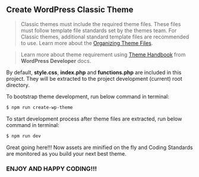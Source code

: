 ## Create WordPress Classic Theme

> Classic themes must  include the required theme files. These files must follow template file standards set by the themes team. For Classic themes, additional standard template files are recommended to use. Learn more about the [Organizing Theme Files](https://developer.wordpress.org/themes/basics/organizing-theme-files/).

> Learn more about theme requirement using [Theme Handbook](https://developer.wordpress.org/themes/releasing-your-theme/required-theme-files/) from **WordPress Developer** docs.

By default, **style.css**, **index.php** and **functions.php** are included in this project. They will be extracted to the project development (current) root directory.

To bootstrap theme development, run below command in terminal:

```sh
$ npm run create-wp-theme
```

To start development process after theme files are extracted, run below command in terminal:

```sh
$ npm run dev
```

Great going here!!! Now assets are minified on the fly and Coding Standards are monitored as you build your next best theme.

### ENJOY AND HAPPY CODING!!!
